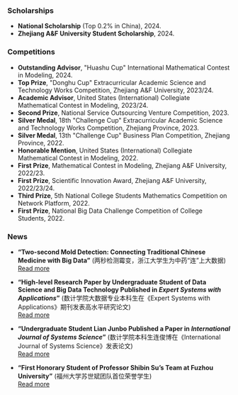 ### Scholarships
- **National Scholarship** (Top 0.2% in China), 2024.
- **Zhejiang A&F University Student Scholarship**, 2024.

### Competitions
- **Outstanding Advisor**, "Huashu Cup" International Mathematical Contest in Modeling, 2024.
- **Top Prize**, "Donghu Cup" Extracurricular Academic Science and Technology Works Competition, Zhejiang A&F University, 2023/24.
- **Academic Advisor**, United States (International) Collegiate Mathematical Contest in Modeling, 2023/24.
- **Second Prize**, National Service Outsourcing Venture Competition, 2023.
- **Silver Medal**, 18th "Challenge Cup" Extracurricular Academic Science and Technology Works Competition, Zhejiang Province, 2023.
- **Silver Medal**, 13th "Challenge Cup" Business Plan Competition, Zhejiang Province, 2022.
- **Honorable Mention**, United States (International) Collegiate Mathematical Contest in Modeling, 2022.
- **First Prize**, Mathematical Contest in Modeling, Zhejiang A&F University, 2022/23.
- **First Prize**, Scientific Innovation Award, Zhejiang A&F University, 2022/23/24.
- **Third Prize**, 5th National College Students Mathematics Competition on Network Platform, 2022.
- **First Prize**, National Big Data Challenge Competition of College Students, 2022.

### News
- **“Two-second Mold Detection: Connecting Traditional Chinese Medicine with Big Data”** (两秒检测霉变，浙江大学生为中药“连”上大数据)  
  [Read more](https://tidenews.com.cn/news.html?id=2461870)

- **“High-level Research Paper by Undergraduate Student of Data Science and Big Data Technology Published in *Expert Systems with Applications*”** (数计学院大数据专业本科生在《Expert Systems with Applications》期刊发表高水平研究论文)  
  [Read more](https://www.zafu.edu.cn/info/1162/110660.htm)

- **“Undergraduate Student Lian Junbo Published a Paper in *International Journal of Systems Science*”** (数计学院本科生连俊博在《International Journal of Systems Science》发表论文)  
  [Read more](https://www.zafu.edu.cn/info/1162/113830.htm)

- **“First Honorary Student of Professor Shibin Su’s Team at Fuzhou University”** (福州大学苏世斌团队首位荣誉学生)  
  [Read more](https://jgxy.fzu.edu.cn/info/1023/15443.htm)